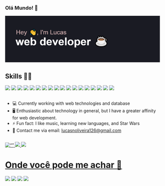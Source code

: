 ### Olá Mundo! 🦉 

[![MasterHead](https://github.com/LucasNoliveira/lucasNoliveira/blob/main/header1.png)](https://github.com/LucasNoliveira/lucasNoliveira)

## Skills 👨‍💻

<div>
  <img height="30em" src="https://img.shields.io/badge/HTML5-E34F26?style=for-the-badge&logo=html5&logoColor=white" />
  <img height="30em" src="https://img.shields.io/badge/CSS3-1572B6?style=for-the-badge&logo=css3&logoColor=white" />
  <img height="30em" src="https://img.shields.io/badge/Sass-CC6699?style=for-the-badge&logo=sass&logoColor=white" />
  <img height="30em" src="https://img.shields.io/badge/less-2B4C80?style=for-the-badge&logo=less&logoColor=white" />
  <img height="30em" src="https://img.shields.io/badge/bootstrap-%238511FA.svg?style=for-the-badge&logo=bootstrap&logoColor=white" />
  <img height="30em" src="https://img.shields.io/badge/tailwindcss-%2338B2AC.svg?style=for-the-badge&logo=tailwind-css&logoColor=white" />
  <img height="30em" src="https://img.shields.io/badge/JavaScript-F7DF1E?style=for-the-badge&logo=javascript&logoColor=black" />
  <img height="30em" src="https://img.shields.io/badge/Node.js-43853D?style=for-the-badge&logo=node.js&logoColor=white" />
 <img height="30em" src="https://img.shields.io/badge/Babel-F9DC3e?style=for-the-badge&logo=babel&logoColor=black" />
 <img height="30em" src="https://img.shields.io/badge/webpack-%238DD6F9.svg?style=for-the-badge&logo=webpack&logoColor=black" />
<img height="30em" src="https://img.shields.io/badge/Express.js-404D59?style=for-the-badge" />
<!--  <img height="30em" src="https://img.shields.io/badge/TypeScript-007ACC?style=for-the-badge&logo=typescript&logoColor=white" /> !-->
  <img height="30em" src="https://img.shields.io/badge/React-20232A?style=for-the-badge&logo=react&logoColor=61DAFB" />   
 <!-- <img height="30em" src="https://img.shields.io/badge/jquery-%230769AD.svg?style=for-the-badge&logo=jquery&logoColor=white" /> !-->
  <img height="30em" src="https://img.shields.io/badge/Postman-FF6C37?style=for-the-badge&logo=postman&logoColor=white" />
  <img height="30em" src="https://img.shields.io/badge/MySQL-00000F?style=for-the-badge&logo=mysql&logoColor=white" />
 <img height="30em" src="https://img.shields.io/badge/MongoDB-%234ea94b.svg?style=for-the-badge&logo=mongodb&logoColor=white" />
 <!-- <img height="30em" src="https://img.shields.io/badge/PHP-777BB4?style=for-the-badge&logo=php&logoColor=white" /> !-->
  <img height="30em" src="https://img.shields.io/badge/figma-%23F24E1E.svg?style=for-the-badge&logo=figma&logoColor=white" />
  <img height="30em" src="https://img.shields.io/badge/WordPress-%23117AC9.svg?style=for-the-badge&logo=WordPress&logoColor=white" />
  <img height="30em" src="https://img.shields.io/badge/Linux-FCC624?style=for-the-badge&logo=linux&logoColor=black" />
 <!-- <img height="30em" src="https://img.shields.io/badge/docker-%230db7ed.svg?style=for-the-badge&logo=docker&logoColor=white" />
 <img height="30em" src="https://img.shields.io/badge/MariaDB-003545?style=for-the-badge&logo=mariadb&logoColor=white" /> !-->
 <!-- <img height="30em" src="https://img.shields.io/badge/strapi-%232E7EEA.svg?style=for-the-badge&logo=strapi&logoColor=white" />
 <img height="30em" src="https://img.shields.io/badge/postgres-%23316192.svg?style=for-the-badge&logo=postgresql&logoColor=white" />  !-->
  

  
  
</div>


  ##

- 💻 Currently working with web technologies and database
- 🖥 Enthusiastic about technology in general, but I have a greater affinity for web development.
- ⚡ Fun fact: I like music, learning new languages, and Star Wars
- 📱 Contact me via email: lucasnoliveira126@gmail.com



##
<div>
  <a href="https://github.com/LucasNoliveira">
  <img src="http://github-readme-streak-stats.herokuapp.com?user=LucasNoliveira&theme=radical&date_format=M%20j%5B%2C%20Y%5D&mode=weekly" alt= “” width="683em" height="value">
  <img height="180em" src="https://github-readme-stats.vercel.app/api?username=LucasNoliveira&count_icons=true_private=true&theme=radical"/>
  <img height="180em" src= "https://github-readme-stats.vercel.app/api/top-langs/?username=LucasNoliveira&theme=radical"/>

</div>
  <h1 height="40px"> Onde você pode me achar 📩 </h1>  
 <a href = "https://wa.me/5511972571089"><img src="https://img.shields.io/badge/WhatsApp-25D366?style=for-the-badge&logo=whatsapp&logoColor=white" target="_blank"></a>
 <a href="https://discordapp.com/users/596201368134615099"> <img src="https://img.shields.io/badge/Discord-%235865F2.svg?style=for-the-badge&logo=discord&logoColor=white" /></a>
 <a href = "mailto:lucasnoliveiraprof126@gmail.com"><img src="https://img.shields.io/badge/-Gmail-%23333?style=for-the-badge&logo=gmail&logoColor=white" target="_blank"></a>
  <a href="https://www.linkedin.com/in/lucasnevesoliveira/" target="_blank"><img src="https://img.shields.io/badge/-LinkedIn-%230077B5?style=for-the-badge&logo=linkedin&logoColor=white" target="_blank"></a> 
  

